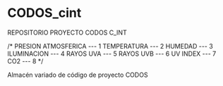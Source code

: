 # CODOS_cint
REPOSITORIO PROYECTO CODOS C_INT

/* 
PRESION ATMOSFERICA --- 1
TEMPERATURA         --- 2
HUMEDAD             --- 3
ILUMINACION         --- 4
RAYOS UVA           --- 5
RAYOS UVB           --- 6
UV INDEX            --- 7
CO2                 --- 8
   */

Almacén variado de código de proyecto CODOS
